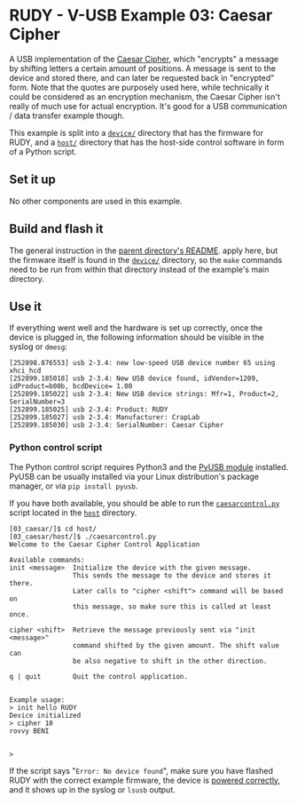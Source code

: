 # RUDY - V-USB Example 03: Caesar Cipher

A USB implementation of the [Caesar Cipher](https://en.wikipedia.org/wiki/Caesar_cipher), which "encrypts" a message by shifting letters a certain amount of positions. A message is sent to the device and stored there, and can later be requested back in "encrypted" form. Note that the quotes are purposely used here, while technically it could be considered as an encryption mechanism, the Caesar Cipher isn't really of much use for actual encryption. It's good for a USB communication / data transfer example though.

This example is split into a [`device/`](device/) directory that has the firmware for RUDY, and a [`host/`](host/) directory that has the host-side control software in form of a Python script.

## Set it up

No other components are used in this example.


## Build and flash it

The general instruction in the [parent directory's README](../). apply here, but the firmware itself is found in the [`device/`](device/) directory, so the `make` commands need to be run from within that directory instead of the example's main directory.


## Use it

If everything went well and the hardware is set up correctly, once the device is plugged in, the following information should be visible in the syslog or `dmesg`:

```
[252898.876553] usb 2-3.4: new low-speed USB device number 65 using xhci_hcd
[252899.185018] usb 2-3.4: New USB device found, idVendor=1209, idProduct=b00b, bcdDevice= 1.00
[252899.185022] usb 2-3.4: New USB device strings: Mfr=1, Product=2, SerialNumber=3
[252899.185025] usb 2-3.4: Product: RUDY
[252899.185027] usb 2-3.4: Manufacturer: CrapLab
[252899.185030] usb 2-3.4: SerialNumber: Caesar Cipher
```

### Python control script

The Python control script requires Python3 and the [PyUSB module](https://github.com/pyusb/pyusb) installed. PyUSB can be usually installed via your Linux distribution's package manager, or via `pip install pyusb`.

If you have both available, you should be able to run the [`caesarcontrol.py`](host/caesarcontrol.py) script located in the [`host`](host/) directory.

```
[03_caesar/]$ cd host/
[03_caesar/host/]$ ./caesarcontrol.py 
Welcome to the Caesar Cipher Control Application

Available commands:
init <message>  Initialize the device with the given message.
                This sends the message to the device and stores it there.
                Later calls to "cipher <shift"> command will be based on
                this message, so make sure this is called at least once.

cipher <shift>  Retrieve the message previously sent via "init <message>"
                command shifted by the given amount. The shift value can
                be also negative to shift in the other direction.

q | quit        Quit the control application.


Example usage:
> init hello RUDY
Device initialized
> cipher 10
rovvy BENI


>
```

If the script says "`Error: No device found`", make sure you have flashed RUDY with the correct example firmware, the device is [powered correctly](../../#powering-rudy), and it shows up in the syslog or `lsusb` output.

